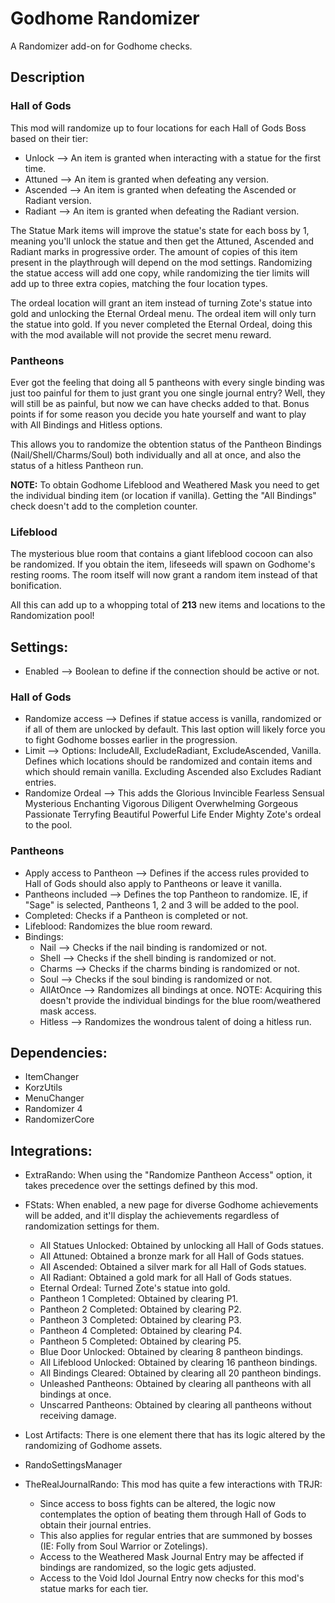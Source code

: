 # Godhome Randomizer

A Randomizer add-on for Godhome checks.

## Description

### Hall of Gods

This mod will randomize up to four locations for each Hall of Gods Boss based on their tier:
- Unlock --> An item is granted when interacting with a statue for the first time.
- Attuned --> An item is granted when defeating any version.
- Ascended --> An item is granted when defeating the Ascended or Radiant version.
- Radiant --> An item is granted when defeating the Radiant version.

The Statue Mark items will improve the statue's state for each boss by 1, meaning you'll unlock the statue and then get the Attuned, Ascended and Radiant marks in progressive order. The amount of copies of this item present in the playthrough will depend on the mod settings. Randomizing the statue access will add one copy, while randomizing the tier limits will add up to three extra copies, matching the four location types.

The ordeal location will grant an item instead of turning Zote's statue into gold and unlocking the Eternal Ordeal menu. The ordeal item will only turn the statue into gold. If you never completed the Eternal Ordeal, doing this with the mod available will not provide the secret menu reward.

### Pantheons

Ever got the feeling that doing all 5 pantheons with every single binding was just too painful for them to just grant you one single journal entry? Well, they will still be as painful, but now we can have checks added to that. Bonus points if for some reason you decide you hate yourself and want to play with All Bindings and Hitless options.

This allows you to randomize the obtention status of the Pantheon Bindings (Nail/Shell/Charms/Soul) both individually and all at once, and also the status of a hitless Pantheon run.

__NOTE:__ To obtain Godhome Lifeblood and Weathered Mask you need to get the individual binding item (or location if vanilla). Getting the "All Bindings" check doesn't add to the completion counter.

### Lifeblood

The mysterious blue room that contains a giant lifeblood cocoon can also be randomized. If you obtain the item, lifeseeds will spawn on Godhome's resting rooms. The room itself will now grant a random item instead of that bonification.

All this can add up to a whopping total of __213__ new items and locations to the Randomization pool!

## Settings:
- Enabled --> Boolean to define if the connection should be active or not.

### Hall of Gods
- Randomize access --> Defines if statue access is vanilla, randomized or if all of them are unlocked by default. This last option will likely force you to fight Godhome bosses earlier in the progression.
- Limit --> Options: IncludeAll, ExcludeRadiant, ExcludeAscended, Vanilla. Defines which locations should be randomized and contain items and which should remain vanilla. Excluding Ascended also Excludes Radiant entries.
- Randomize Ordeal --> This adds the Glorious Invincible Fearless Sensual Mysterious Enchanting Vigorous Diligent Overwhelming Gorgeous Passionate Terryfing Beautiful Powerful Life Ender Mighty Zote's ordeal to the pool.

### Pantheons
- Apply access to Pantheon --> Defines if the access rules provided to Hall of Gods should also apply to Pantheons or leave it vanilla.
- Pantheons included --> Defines the top Pantheon to randomize. IE, if "Sage" is selected, Pantheons 1, 2 and 3 will be added to the pool.
- Completed: Checks if a Pantheon is completed or not.
- Lifeblood: Randomizes the blue room reward.
- Bindings:
    - Nail --> Checks if the nail binding is randomized or not.
    - Shell --> Checks if the shell binding is randomized or not.
    - Charms --> Checks if the charms binding is randomized or not.
    - Soul --> Checks if the soul binding is randomized or not.
    - AllAtOnce --> Randomizes all bindings at once. NOTE: Acquiring this doesn't provide the individual bindings for the blue room/weathered mask access.
    - Hitless --> Randomizes the wondrous talent of doing a hitless run.

## Dependencies:
- ItemChanger
- KorzUtils
- MenuChanger
- Randomizer 4
- RandomizerCore

## Integrations:
- ExtraRando: When using the "Randomize Pantheon Access" option, it takes precedence over the settings defined by this mod.
- FStats: When enabled, a new page for diverse Godhome achievements will be added, and it'll display the achievements regardless of randomization settings for them.
    - All Statues Unlocked: Obtained by unlocking all Hall of Gods statues.
    - All Attuned: Obtained a bronze mark for all Hall of Gods statues.
    - All Ascended: Obtained a silver mark for all Hall of Gods statues.
    - All Radiant: Obtained a gold mark for all Hall of Gods statues.
    - Eternal Ordeal: Turned Zote's statue into gold.
    - Pantheon 1 Completed: Obtained by clearing P1.
    - Pantheon 2 Completed: Obtained by clearing P2.
    - Pantheon 3 Completed: Obtained by clearing P3.
    - Pantheon 4 Completed: Obtained by clearing P4.
    - Pantheon 5 Completed: Obtained by clearing P5.
    - Blue Door Unlocked: Obtained by clearing 8 pantheon bindings.
    - All Lifeblood Unlocked: Obtained by clearing 16 pantheon bindings.
    - All Bindings Cleared: Obtained by clearing all 20 pantheon bindings.
    - Unleashed Pantheons: Obtained by clearing all pantheons with all bindings at once.
    - Unscarred Pantheons: Obtained by clearing all pantheons without receiving damage.

- Lost Artifacts: There is one element there that has its logic altered by the randomizing of Godhome assets.
- RandoSettingsManager
- TheRealJournalRando: This mod has quite a few interactions with TRJR:
    - Since access to boss fights can be altered, the logic now contemplates the option of beating them through Hall of Gods to obtain their journal entries.
    - This also applies for regular entries that are summoned by bosses (IE: Folly from Soul Warrior or Zotelings).
    - Access to the Weathered Mask Journal Entry may be affected if bindings are randomized, so the logic gets adjusted.
    - Access to the Void Idol Journal Entry now checks for this mod's statue marks for each tier.
